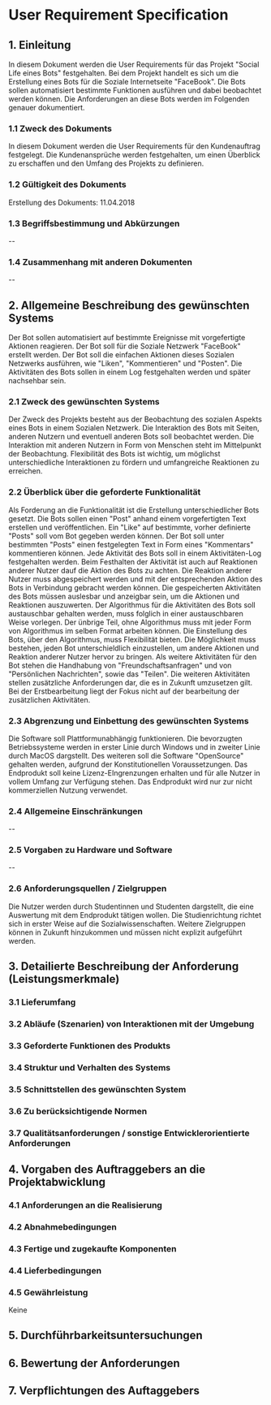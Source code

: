 # User Requirement Specification

## 1. Einleitung

In diesem Dokument werden die User Requirements für das Projekt "Social Life eines Bots" festgehalten.
Bei dem Projekt handelt es sich um die Erstellung eines Bots für die Soziale Internetseite "FaceBook".
Die Bots sollen automatisiert bestimmte Funktionen ausführen und dabei beobachtet werden können.
Die Anforderungen an diese Bots werden im Folgenden genauer dokumentiert.

### 1.1 Zweck des Dokuments

In diesem Dokument werden die User Requirements für den Kundenauftrag festgelegt. 
Die Kundenansprüche werden festgehalten, um einen Überblick zu erschaffen und den Umfang des Projekts zu definieren.


### 1.2 Gültigkeit des Dokuments

Erstellung des Dokuments: 11.04.2018

### 1.3 Begriffsbestimmung und Abkürzungen

--

### 1.4 Zusammenhang mit anderen Dokumenten

--

## 2. Allgemeine Beschreibung des gewünschten Systems

Der Bot sollen automatisiert auf bestimmte Ereignisse mit vorgefertigte Aktionen reagieren.
Der Bot soll für die Soziale Netzwerk "FaceBook" erstellt werden.
Der Bot soll die einfachen Aktionen dieses Sozialen Netzwerks ausführen, wie "Liken", "Kommentieren" und "Posten".
Die Aktivitäten des Bots sollen in einem Log festgehalten werden und später nachsehbar sein.

### 2.1 Zweck des gewünschten Systems

Der Zweck des Projekts besteht aus der Beobachtung des sozialen Aspekts eines Bots in einem Sozialen Netzwerk.
Die Interaktion des Bots mit Seiten, anderen Nutzern und eventuell anderen Bots soll beobachtet werden.
Die Interaktion mit anderen Nutzern in Form von Menschen steht im Mittelpunkt der Beobachtung.
Flexibilität des Bots ist wichtig, um möglichst unterschiedliche Interaktionen zu fördern und umfangreiche Reaktionen zu erreichen.

### 2.2 Überblick über die geforderte Funktionalität

Als Forderung an die Funktionalität ist die Erstellung unterschiedlicher Bots gesetzt.
Die Bots sollen einen "Post" anhand einem vorgefertigten Text erstellen und veröffentlichen.
Ein "Like" auf bestimmte, vorher definierte "Posts" soll vom Bot gegeben werden können.
Der Bot soll unter bestimmten "Posts" einen festgelegten Text in Form eines "Kommentars" kommentieren können.
Jede Aktivität des Bots soll in einem Aktivitäten-Log festgehalten werden.
Beim Festhalten der Aktivität ist auch auf Reaktionen anderer Nutzer dauf die Aktion des Bots zu achten.
Die Reaktion anderer Nutzer muss abgespeichert werden und mit der entsprechenden Aktion des Bots in Verbindung gebracht werden können.
Die gespeicherten Aktivitäten des Bots müssen auslesbar und anzeigbar sein, um die Aktionen und Reaktionen auszuwerten.
Der Algorithmus für die Aktivitäten des Bots soll austauschbar gehalten werden, muss folglich in einer austauschbaren Weise vorlegen.
Der ünbrige Teil, ohne Algorithmus muss mit jeder Form von Algorithmus im selben Format arbeiten können.
Die Einstellung des Bots, über den Algorithmus, muss Flexibilität bieten.
Die Möglichkeit muss bestehen, jeden Bot unterschieldlich einzustellen, um andere Aktionen und Reaktion anderer Nutzer hervor zu bringen.
Als weitere Aktivitäten für den Bot stehen die Handhabung von "Freundschaftsanfragen" und von "Persönlichen Nachrichten", sowie das "Teilen".
Die weiteren Aktivitäten stellen zusätzliche Anforderungen dar, die es in Zukunft umzusetzen gilt.
Bei der Erstbearbeitung liegt der Fokus nicht auf der bearbeitung der zusätzlichen Aktivitäten.

### 2.3 Abgrenzung und Einbettung des gewünschten Systems

Die Software soll Plattformunabhängig funktionieren.
Die bevorzugten Betriebssysteme werden in erster Linie durch Windows und in zweiter Linie durch MacOS dargstellt.
Des weiteren soll die Software "OpenSource" gehalten werden, aufgrund der Konstitutionellen Voraussetzungen.
Das Endprodukt soll keine Lizenz-EIngrenzungen erhalten und für alle Nutzer in vollem Umfang zur Verfügung stehen.
Das Endprodukt wird nur zur nicht kommerziellen Nutzung verwendet.

### 2.4 Allgemeine Einschränkungen

--

### 2.5 Vorgaben zu Hardware und Software

--

### 2.6 Anforderungsquellen / Zielgruppen

Die Nutzer werden durch Studentinnen und Studenten dargstellt, die eine Auswertung mit dem Endprodukt tätigen wollen.
Die Studienrichtung richtet sich in erster Weise auf die Sozialwissenschaften.
Weitere Zielgruppen können in Zukunft hinzukommen und müssen nicht explizit aufgeführt werden.

## 3. Detailierte Beschreibung der Anforderung (Leistungsmerkmale)

### 3.1 Lieferumfang

### 3.2 Abläufe (Szenarien) von Interaktionen mit der Umgebung

### 3.3 Geforderte Funktionen des Produkts

### 3.4 Struktur und Verhalten des Systems

### 3.5 Schnittstellen des gewünschten System

### 3.6 Zu berücksichtigende Normen

### 3.7 Qualitätsanforderungen / sonstige Entwicklerorientierte Anforderungen

## 4. Vorgaben des Auftraggebers an die Projektabwicklung

### 4.1 Anforderungen an die Realisierung

### 4.2 Abnahmebedingungen

### 4.3 Fertige und zugekaufte Komponenten

### 4.4 Lieferbedingungen

### 4.5 Gewährleistung

Keine

## 5. Durchführbarkeitsuntersuchungen

## 6. Bewertung der Anforderungen

## 7. Verpflichtungen des Auftaggebers
